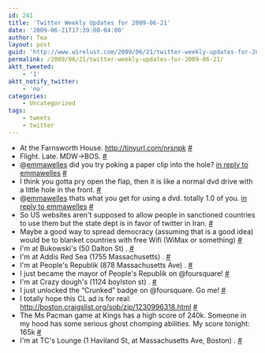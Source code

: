 ```yaml
---
id: 241
title: 'Twitter Weekly Updates for 2009-06-21'
date: '2009-06-21T17:39:00-04:00'
author: Tea
layout: post
guid: 'http://www.wirelust.com/2009/06/21/twitter-weekly-updates-for-2009-06-21/'
permalink: /2009/06/21/twitter-weekly-updates-for-2009-06-21/
aktt_tweeted:
    - '1'
aktt_notify_twitter:
    - 'no'
categories:
    - Uncategorized
tags:
    - tweets
    - twitter
---
```


- At the Farnsworth House. <http://tinyurl.com/nrsnpk> [\#](http://twitter.com/teacurran/statuses/2169800472)
- Flight. Late. MDW-&gt;BOS. [\#](http://twitter.com/teacurran/statuses/2183942480)
- @[emmawelles](http://twitter.com/emmawelles) did you try poking a paper clip into the hole? [in reply to emmawelles](http://twitter.com/emmawelles/statuses/2228410087) [\#](http://twitter.com/teacurran/statuses/2228435701)
- I think you gotta pry open the flap, then it is like a normal dvd drive with a little hole in the front. [\#](http://twitter.com/teacurran/statuses/2228464739)
- @[emmawelles](http://twitter.com/emmawelles) thats what you get for using a dvd. totally 1.0 of you. [in reply to emmawelles](http://twitter.com/emmawelles/statuses/2228484523) [\#](http://twitter.com/teacurran/statuses/2228527968)
- So US websites aren't supposed to allow people in sanctioned countries to use them but the state dept is in favor of twitter in Iran. [\#](http://twitter.com/teacurran/statuses/2242980933)
- Maybe a good way to spread democracy (assuming that is a good idea) would be to blanket countries with free Wifi (WiMax or something) [\#](http://twitter.com/teacurran/statuses/2242992873)
- I'm at Bukowski's (50 Dalton St) . [\#](http://twitter.com/teacurran/statuses/2245470504)
- I'm at Addis Red Sea (1755 Massachusetts) . [\#](http://twitter.com/teacurran/statuses/2246454882)
- I'm at People's Republik (878 Massachusetts Ave) . [\#](http://twitter.com/teacurran/statuses/2247554019)
- I just became the mayor of People's Republik on @foursquare! [\#](http://twitter.com/teacurran/statuses/2247587411)
- I'm at Crazy dough's (1124 boylston st) . [\#](http://twitter.com/teacurran/statuses/2248900419)
- I just unlocked the “Crunked” badge on @foursquare. Go me! [\#](http://twitter.com/teacurran/statuses/2248900925)
- I totally hope this CL ad is for real: <http://boston.craigslist.org/sob/zip/1230996318.html> [\#](http://twitter.com/teacurran/statuses/2255530646)
- The Ms Pacman game at Kings has a high score of 240k. Someone in my hood has some serious ghost chomping abilities. My score tonight: 165k [\#](http://twitter.com/teacurran/statuses/2257698557)
- I'm at TC's Lounge (1 Haviland St, at Massachusetts Ave, Boston) . [\#](http://twitter.com/teacurran/statuses/2260724245)